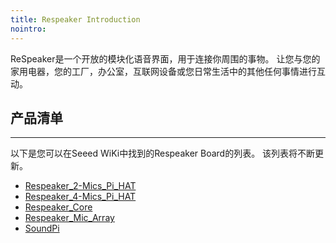 ```yaml
---
title: Respeaker Introduction
nointro:
---
```


ReSpeaker是一个开放的模块化语音界面，用于连接你周围的事物。 让您与您的家用电器，您的工厂，办公室，互联网设备或您日常生活中的其他任何事情进行互动。


## 产品清单
---
以下是您可以在Seeed WiKi中找到的Respeaker Board的列表。 该列表将不断更新。

* [Respeaker_2-Mics_Pi_HAT](https://seeed.wiki/Respeaker_2-Mics_Pi_HAT)
* [Respeaker_4-Mics_Pi_HAT](https://seeed.wiki/Respeaker_4-Mics_Pi_HAT)
* [Respeaker_Core](http://seeed.wiki/Respeaker_Core/)
* [Respeaker_Mic_Array](http://seeed.wiki/Respeaker_Mic_Array/)
* [SoundPi](http://seeed.wiki/SoundPi)